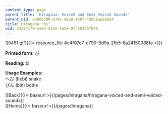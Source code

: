 ```yaml
---
content_type: page
parent_title: 'Hiragana: Voiced and Semi-Voiced Sounds'
parent_uid: e500b390-b791-e818-1b9f-45b51aa2eb24
title: Hiragana "bi"
uid: 235841f0-eae3-a33e-4a5e-9fc691c6f070
---
```


![0451.gif]({{< resource_file 4c4f07c7-c790-9d9a-2fb5-8a24150088fa >}})

**Printed form:** び

**Reading:** bi

**Usage Examples:**  
へび (hebi) snake  
びん (bin) bottle

  
\[[Back]({{< baseurl >}}/pages/hiragana/hiragana-voiced-and-semi-voiced-sounds)\]  
\[[Home]({{< baseurl >}}/pages/hiragana)\]